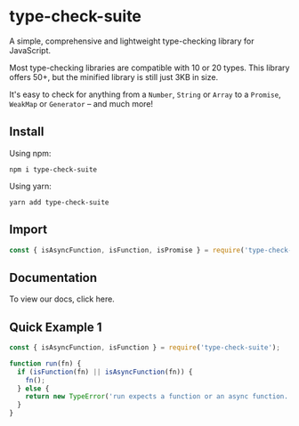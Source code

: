 # type-check-suite

A simple, comprehensive and lightweight type-checking library for JavaScript.

Most type-checking libraries are compatible with 10 or 20 types. This library offers 50+, but the minified library is still just 3KB in size.

It's easy to check for anything from a `Number`, `String` or `Array` to a `Promise`, `WeakMap` or `Generator` – and much more!

## Install

Using npm:

```shell
npm i type-check-suite
```

Using yarn:

```shell
yarn add type-check-suite
```

## Import

```javascript
const { isAsyncFunction, isFunction, isPromise } = require('type-check-suite');
```

## Documentation

To view our docs, click here.

## Quick Example 1

```javascript
const { isAsyncFunction, isFunction } = require('type-check-suite');

function run(fn) {
  if (isFunction(fn) || isAsyncFunction(fn)) {
    fn();
  } else {
    return new TypeError('run expects a function or an async function.');
  }
}
```
